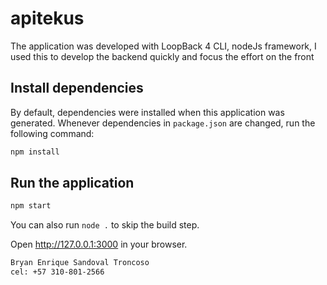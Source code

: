 # apitekus

The application was developed with LoopBack 4 CLI, nodeJs framework, I used this to develop the backend quickly and focus the effort on the front

## Install dependencies

By default, dependencies were installed when this application was generated.
Whenever dependencies in `package.json` are changed, run the following command:

```sh
npm install
```

## Run the application

```sh
npm start
```

You can also run `node .` to skip the build step.

Open http://127.0.0.1:3000 in your browser.


```sh
Bryan Enrique Sandoval Troncoso
cel: +57 310-801-2566
```
